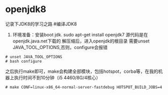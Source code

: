 # openjdk8
记录下JDK8的学习之路
#编译JDK8
1. 环境准备：安装boot jdk. sudo apt-get install openjdk7
源代码是在openjdk.java.net下载的
解压缩后，进入openjdk的根目录
需要unset JAVA_TOOL_OPTIONS,否则，configure会报错
``` 
# unset JAVA_TOOL_OPTIONS
# bash configure
```

之后执行make即可，make会构建全部模块，包括hotspot，corba等，在我的机器上执行时间不到10分钟（i5 4460/8G/4核心）
```
# make CONF=linux-x86_64-normal-server-fastdebug HOTSPOT_BUILD_JOBS=4
```
